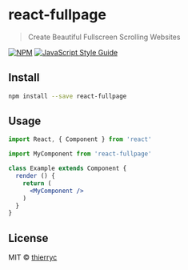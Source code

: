 # react-fullpage

> Create Beautiful Fullscreen Scrolling Websites

[![NPM](https://img.shields.io/npm/v/react-fullpage.svg)](https://www.npmjs.com/package/react-fullpage) [![JavaScript Style Guide](https://img.shields.io/badge/code_style-standard-brightgreen.svg)](https://standardjs.com)

## Install

```bash
npm install --save react-fullpage
```

## Usage

```jsx
import React, { Component } from 'react'

import MyComponent from 'react-fullpage'

class Example extends Component {
  render () {
    return (
      <MyComponent />
    )
  }
}
```

## License

MIT © [thierryc](https://github.com/thierryc)
